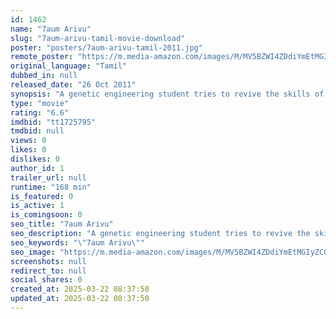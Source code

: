 ```yaml
---
id: 1462
name: "7aum Arivu"
slug: "7aum-arivu-tamil-movie-download"
poster: "posters/7aum-arivu-tamil-2011.jpg"
remote_poster: "https://m.media-amazon.com/images/M/MV5BZWI4ZDdiYmEtMGIyZC00NDBjLTkxODktZTYwZmFmMGExMzZlXkEyXkFqcGc@._V1_SX300.jpg"
original_language: "Tamil"
dubbed_in: null
released_date: "26 Oct 2011"
synopsis: "A genetic engineering student tries to revive the skills of a past legend and use them to save India from a deadly virus attack orchestrated by China."
type: "movie"
rating: "6.6"
imdbid: "tt1725795"
tmdbid: null
views: 0
likes: 0
dislikes: 0
author_id: 1
trailer_url: null
runtime: "168 min"
is_featured: 0
is_active: 1
is_comingsoon: 0
seo_title: "7aum Arivu"
seo_description: "A genetic engineering student tries to revive the skills of a past legend and use them to save India from a deadly virus attack orchestrated by China."
seo_keywords: "\"7aum Arivu\""
seo_image: "https://m.media-amazon.com/images/M/MV5BZWI4ZDdiYmEtMGIyZC00NDBjLTkxODktZTYwZmFmMGExMzZlXkEyXkFqcGc@._V1_SX300.jpg"
screenshots: null
redirect_to: null
social_shares: 0
created_at: 2025-03-22 08:37:50
updated_at: 2025-03-22 08:37:50
---
```


